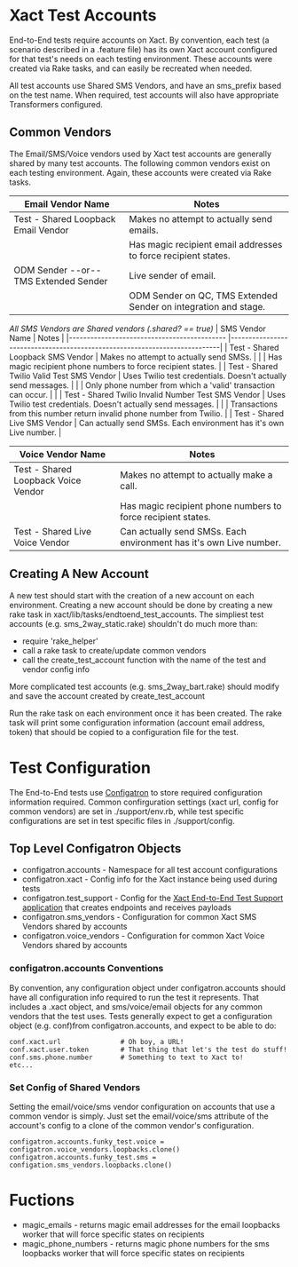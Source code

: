 # Xact Test Accounts

End-to-End tests require accounts on Xact. By convention, each test (a scenario described in a .feature file) has its own
Xact account configured for that test's needs on each testing environment. These accounts were created via Rake tasks, and
can easily be recreated when needed.

All test accounts use Shared SMS Vendors, and have an sms_prefix based on the test name. When required, test accounts will
also have appropriate Transformers configured.

## Common Vendors

The Email/SMS/Voice vendors used by Xact test accounts are generally shared by many test accounts. The following common
vendors exist on each testing environment. Again, these accounts were created via Rake tasks.


| Email Vendor Name                             | Notes                                                             | 
|--------------------------------------------   |----------------------------------------------------------------   |
| Test - Shared Loopback Email Vendor           | Makes no attempt to actually send emails.                         |
|                                               | Has magic recipient email addresses to force recipient states.    |
| ODM Sender --or-- TMS Extended Sender         | Live sender of email.                                             |
|                                               | ODM Sender on QC, TMS Extended Sender on integration and stage.   |


*All SMS Vendors are Shared vendors (.shared? == true)*
| SMS Vendor Name                              	        | Notes                                                           	        |
|--------------------------------------------	        |---------------------------------------------------------------------------|
| Test - Shared Loopback SMS Vendor          	        | Makes no attempt to actually send SMSs.                                   |
|                                                       | Has magic recipient phone numbers to force recipient states.              |
| Test - Shared Twilio Valid Test SMS Vendor 	        | Uses Twilio test credentials. Doesn't actually send messages.             |
|                                                       | Only phone number from which a 'valid' transaction can occur.             |                                                                                                                                                      	|
| Test - Shared Twilio Invalid Number Test SMS Vendor   | Uses Twilio test credentials. Doesn't actually send messages.             |
|                                                       | Transactions from this number return invalid phone number from Twilio.    |
| Test - Shared Live SMS Vendor                         | Can actually send SMSs. Each environment has it's own Live number.        |


| Voice Vendor Name                             | Notes                                                             |
|--------------------------------------------   |-------------------------------------------------------------------|
| Test - Shared Loopback Voice Vendor           | Makes no attempt to actually make a call.                         |
|                                               | Has magic recipient phone numbers to force recipient states.      |
| Test - Shared Live Voice Vendor               | Can actually send SMSs. Each environment has it's own Live number.|

## Creating A New Account

A new test should start with the creation of a new account on each environment. Creating a new account should be done by
creating a new rake task in xact/lib/tasks/endtoend_test_accounts. The simpliest test accounts (e.g. sms_2way_static.rake)
shouldn't do much more than:

- require 'rake_helper'
- call a rake task to create/update common vendors
- call the create_test_account function with the name of the test and vendor config info

More complicated test accounts (e.g. sms_2way_bart.rake) should modify and save the account created by create_test_account

Run the rake task on each environment once it has been created. The rake task will print some configuration information (account email
address, token) that should be copied to a configuration file for the test.

# Test Configuration

The End-to-End tests use [Configatron](https://github.com/markbates/configatron) to store required configuration 
information required. Common confirguration settings (xact url, config for common vendors) are set in ./support/env.rb,
while test specific configurations are set in test specific files in ./support/config.

## Top Level Configatron Objects

- configatron.accounts - Namespace for all test account configurations
- configatron.xact - Config info for the Xact instance being used during tests
- configatron.test_support - Config for the 
    [Xact End-to-End Test Support application](http://dev-scm.office.gdi/bill.bushey/xact_dumb_webhooks) 
    that creates endpoints and receives payloads
- configatron.sms_vendors - Configuration for common Xact SMS Vendors shared by accounts
- configatron.voice_vendors - Configuration for common Xact Voice Vendors shared by accounts

### configatron.accounts Conventions

By convention, any configuration object under configatron.accounts should have all configuration info required to
run the test it represents. That includes a .xact object, and sms/voice/email objects for any common vendors that
the test uses. Tests generally expect to get a configuration object (e.g. conf)from configatron.accounts, and expect 
to be able to do:

    conf.xact.url               # Oh boy, a URL!
    conf.xact.user.token        # That thing that let's the test do stuff!
    conf.sms.phone.number       # Something to text to Xact to!
    etc...

### Set Config of Shared Vendors

Setting the email/voice/sms vendor configuration on accounts that use a common vendor is simply. 
Just set the email/voice/sms attribute of the account's config to a clone of the common vendor's configuration.


    configatron.accounts.funky_test.voice = configatron.voice_vendors.loopbacks.clone()
    configatron.accounts.funky_test.sms = configation.sms_vendors.loopbacks.clone()

# Fuctions

- magic_emails - returns magic email addresses for the email loopbacks worker that will force specific states on recipients
- magic_phone_numbers - returns magic phone numbers for the sms loopbacks worker that will force specific states on recipients
